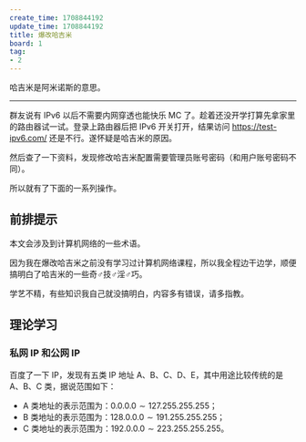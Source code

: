 ```yaml
---
create_time: 1708844192
update_time: 1708844192
title: 爆改哈吉米
board: 1
tag:
- 2
---
```


哈吉米是阿米诺斯的意思。

---

群友说有 IPv6 以后不需要内网穿透也能快乐 MC 了。趁着还没开学打算先拿家里的路由器试一试。登录上路由器后把 IPv6 开关打开，结果访问 https://test-ipv6.com/ 还是不行。遂怀疑是哈吉米的原因。

然后查了一下资料，发现修改哈吉米配置需要管理员账号密码（和用户账号密码不同）。

所以就有了下面的一系列操作。

## 前排提示

本文会涉及到计算机网络的一些术语。

因为我在爆改哈吉米之前没有学习过计算机网络课程，所以我全程边干边学，顺便搞明白了哈吉米的一些奇♂技♂淫♂巧。

学艺不精，有些知识我自己就没搞明白，内容多有错误，请多指教。

## 理论学习


### 私网 IP 和公网 IP

百度了一下 IP，发现有五类 IP 地址 A、B、C、D、E，其中用途比较传统的是 A、B、C 类，据说范围如下：

- A 类地址的表示范围为：$0.0.0.0\sim 127.255.255.255$；
- B 类地址的表示范围为：$128.0.0.0\sim 191.255.255.255$；
- C 类地址的表示范围为：$192.0.0.0\sim 223.255.255.255$。

